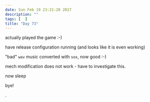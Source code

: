 ```yaml
---
date: Sun Feb 19 23:21:20 2017
description: ""
tags: [  ]
title: "Day 73"
---
```

actually played the game :-)

have release configuration running (and looks like it is even working)

"bad" `wav` music converted with `sox`, now good :-)

mech modification does not work - have to investigate this.

now sleep 

bye!

.


